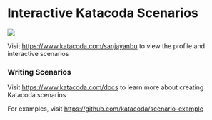 # Interactive Katacoda Scenarios

[![](http://shields.katacoda.com/katacoda/sanjayanbu/count.svg)](https://www.katacoda.com/sanjayanbu "Get your profile on Katacoda.com")

Visit https://www.katacoda.com/sanjayanbu to view the profile and interactive scenarios

### Writing Scenarios
Visit https://www.katacoda.com/docs to learn more about creating Katacoda scenarios

For examples, visit https://github.com/katacoda/scenario-example
